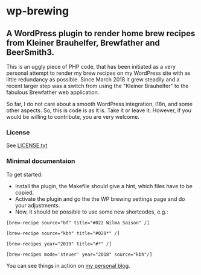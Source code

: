 # wp-brewing

## A WordPress plugin to render home brew recipes from Kleiner Brauhelfer, Brewfather and BeerSmith3.

This is an uggly piece of PHP code, that has been initiated as a very
personal attempt to render my brew recipes on my WordPress site with
as little redundancy as possible. Since March 2018 it grew steadily
and a recent larger step was a switch from using the "Kleiner Brauhelfer"
to the fabulous Brewfather web application.

So far, I do not care about a smooth WordPress integration, i18n, and
some other aspects. So, this is code is as it is. Take it or leave it.
However, if you would be willing to contribute, you are very welcome.

### License

See [LICENSE.txt][2]

### Minimal documentaion

To get started:

- Install the plugin, the Makefile should give a hint, which files
  have to be copied.
- Activate the plugin and go the the WP brewing settings page and
  do your adjustments.
- Now, it should be possible to use some new shortcodes, e.g.:
```
[brew-recipe source="bf" title="#022 Wilma Saison" /]
```
```
[brew-recipe source="kbh" title="#020*" /]
```
```
[brew-recipes year="2019" title="#*" /]
```
```
[brew-recipes mode='steuer' year="2018" source="kbh"/]
```

You can see things in action on [my personal blog][1].

[1]: https://frankensteiner.familie-steinberg.org.
[2]: LICENSE.txt
